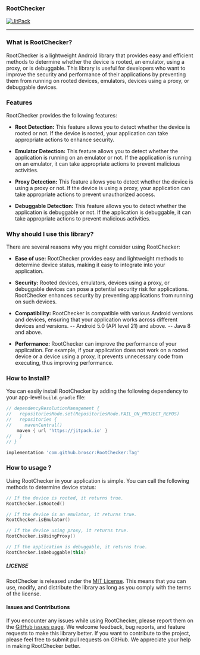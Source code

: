 ### RootChecker
[![JitPack](https://jitpack.io/v/broscr/RootChecker.svg)](https://jitpack.io/#broscr/RootChecker)

---

### What is RootChecker?

RootChecker is a lightweight Android library that provides easy and efficient methods to determine whether the device is rooted, an emulator, using a proxy, or is debuggable. This library is useful for developers who want to improve the security and performance of their applications by preventing them from running on rooted devices, emulators, devices using a proxy, or debuggable devices.

### Features

RootChecker provides the following features:

- **Root Detection:** This feature allows you to detect whether the device is rooted or not. If the device is rooted, your application can take appropriate actions to enhance security.

- **Emulator Detection:** This feature allows you to detect whether the application is running on an emulator or not. If the application is running on an emulator, it can take appropriate actions to prevent malicious activities.

- **Proxy Detection:** This feature allows you to detect whether the device is using a proxy or not. If the device is using a proxy, your application can take appropriate actions to prevent unauthorized access.

- **Debuggable Detection:** This feature allows you to detect whether the application is debuggable or not. If the application is debuggable, it can take appropriate actions to prevent malicious activities.

### Why should I use this library?

There are several reasons why you might consider using RootChecker:

- **Ease of use:** RootChecker provides easy and lightweight methods to determine device status, making it easy to integrate into your application.

- **Security:** Rooted devices, emulators, devices using a proxy, or debuggable devices can pose a potential security risk for applications. RootChecker enhances security by preventing applications from running on such devices.

- **Compatibility:** RootChecker is compatible with various Android versions and devices, ensuring that your application works across different devices and versions.
  --  Android 5.0 (API level 21) and above.
  --  Java 8 and above.

- **Performance:** RootChecker can improve the performance of your application. For example, if your application does not work on a rooted device or a device using a proxy, it prevents unnecessary code from executing, thus improving performance.


### How to Install?

You can easily install RootChecker by adding the following dependency to your app-level `build.gradle` file:

```groovy
// dependencyResolutionManagement {
//   repositoriesMode.set(RepositoriesMode.FAIL_ON_PROJECT_REPOS)
//   repositories {
//     mavenCentral()
    maven { url 'https://jitpack.io' }
//   }
// }
```

```groovy
implementation 'com.github.broscr:RootChecker:Tag'
```
### How to usage ?

Using RootChecker in your application is simple. You can call the following methods to determine device status:

```kotlin
// If the device is rooted, it returns true. 
RootChecker.isRooted()

// If the device is an emulator, it returns true. 
RootChecker.isEmulator()

// If the device using proxy, it returns true.
RootChecker.isUsingProxy()

// If the application is debuggable, it returns true.
RootChecker.isDebuggable(this)
```

[](./image.png)

##### LICENSE

RootChecker is released under the [MIT License](https://github.com/broscr/RootChecker/blob/master/LICENSE). This means that you can use, modify, and distribute the library as long as you comply with the terms of the license.

#### Issues and Contributions

If you encounter any issues while using RootChecker, please report them on the [GitHub issues page](https://github.com/broscr/RootChecker/issues). We welcome feedback, bug reports, and feature requests to make this library better. If you want to contribute to the project, please feel free to submit pull requests on GitHub. We appreciate your help in making RootChecker better.